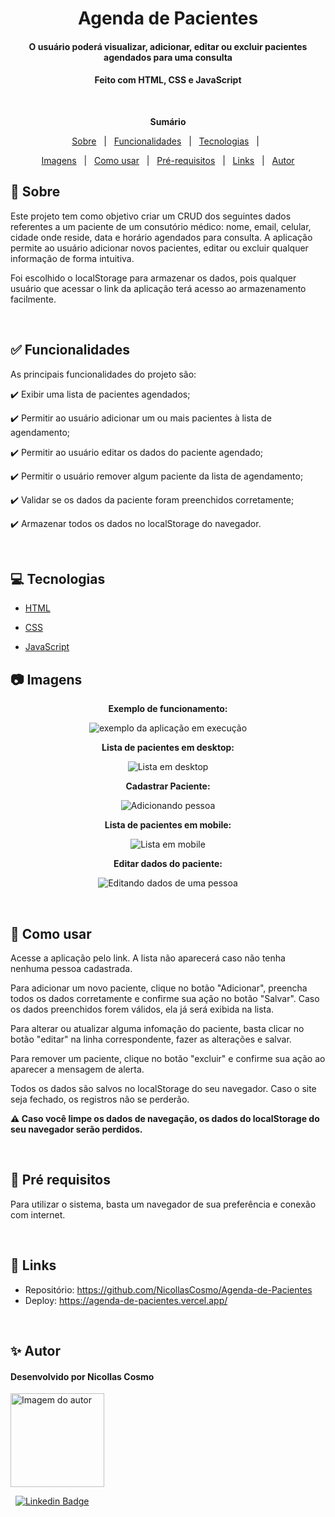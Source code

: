 <h1 align="center">Agenda de Pacientes</h1>
<h4 align="center">O usuário poderá visualizar, adicionar, editar ou excluir pacientes agendados para uma consulta</h4>
<h4 align="center">Feito com HTML, CSS e JavaScript</h4>

&#xa0;

**<p align="center">Sumário</p>**
<p align="center">
<a href="#dart-sobre">Sobre</a> &#xa0; | &#xa0;
<a href="#white_check_mark-funcionalidades">Funcionalidades</a> &#xa0; | &#xa0;
<a href="#computer-tecnologias">Tecnologias</a> &#xa0; | &#xa0;
</p>
<p align="center">
<a href="#camera-imagens">Imagens</a> &#xa0; | &#xa0;
<a href="#orange_book-como-usar">Como usar</a> &#xa0; | &#xa0;
<a href="#scroll-pré-requisitos">Pré-requisitos</a> &#xa0; | &#xa0;
<a href="#link-links">Links</a> &#xa0; | &#xa0;
<a href="#sparkles-autor">Autor</a>
</p>


## :dart: Sobre
<p>Este projeto tem como objetivo criar um CRUD dos seguintes dados referentes a um paciente de um consutório médico: nome, email, celular, cidade onde reside, data e horário agendados para consulta. A aplicação permite ao usuário adicionar novos pacientes, editar ou excluir qualquer informação de forma intuitiva.</p>
<p>Foi escolhido o localStorage para armazenar os dados, pois qualquer usuário que acessar o link da aplicação terá acesso ao armazenamento facilmente.</p>



&#xa0;

## :white_check_mark: Funcionalidades
As principais funcionalidades do projeto são:

✔️ Exibir uma lista de pacientes agendados;

✔️ Permitir ao usuário adicionar um ou mais pacientes à lista de agendamento;

✔️ Permitir ao usuário editar os dados do paciente agendado;

✔️ Permitir o usuário remover algum paciente da lista de agendamento;

✔️ Validar se os dados da paciente foram preenchidos corretamente;

✔️ Armazenar todos os dados no localStorage do navegador.

&#xa0;

## :computer: Tecnologias
* [HTML](https://developer.mozilla.org/pt-BR/docs/Web/HTML)

* [CSS](https://developer.mozilla.org/pt-BR/docs/Web/CSS)

* [JavaScript](https://www.javascript.com/)

## :camera: Imagens
**<p align="center">Exemplo de funcionamento:</p>**
<div align="center">
  <img src="img/video_agenda_pacientes.gif" alt="exemplo da aplicação em execução">
</div>

**<p align="center">Lista de pacientes em desktop:</p>**
<div align="center">
  <img src="img/lista_agendados.png" alt="Lista em desktop">
</div>

**<p align="center">Cadastrar Paciente:</p>**
<div align="center">
  <img src="img/adcionar_a_lista.png" alt="Adicionando pessoa">
</div>

**<p align="center">Lista de pacientes em mobile:</p>**
<div align="center">
  <img src="img/tela_responsiva.png" alt="Lista em mobile">
</div>

**<p align="center">Editar dados do paciente:</p>**
<div align="center">
  <img src="img/tela_edicao_responsiva.png" alt="Editando dados de uma pessoa">
</div>


&#xa0;


## :orange_book: Como usar
<p>Acesse a aplicação pelo link. A lista não aparecerá caso não tenha nenhuma pessoa cadastrada.</p>
<p>Para adicionar um novo paciente, clique no botão "Adicionar", preencha todos os dados corretamente e confirme sua ação no botão "Salvar". Caso os dados preenchidos forem válidos, ela já será exibida na lista.</p>
<p>Para alterar ou atualizar alguma infomação do paciente, basta clicar no botão "editar" na linha correspondente, fazer as alterações e salvar.</p>
<p>Para remover um paciente, clique no botão "excluir" e confirme sua ação ao aparecer a mensagem de alerta.</p>
<p>Todos os dados são salvos no localStorage do seu navegador. Caso o site seja fechado, os registros não se perderão.</p>

**<p>⚠️ Caso você limpe os dados de navegação, os dados do localStorage do seu navegador serão perdidos.</p>**

&#xa0;

## :scroll: Pré requisitos
Para utilizar o sistema, basta um navegador de sua preferência e conexão com internet.

&#xa0;

## :link: Links
* Repositório: https://github.com/NicollasCosmo/Agenda-de-Pacientes
* Deploy: https://agenda-de-pacientes.vercel.app/

&#xa0;

## :sparkles: Autor
<h4>Desenvolvido por Nicollas Cosmo</h4>

<a href="https://github.com/NicollasCosmo">
<img src="https://github.com/NicollasCosmo.png" width="150px" alt="Imagem do autor">
</a>

&#xa0;
[![Linkedin Badge](https://img.shields.io/badge/-Nicollas%20Cosmo%20-blue?style=flat-square&logo=Linkedin&logoColor=white&link=https://www.linkedin.com/in/nicollascosmo/)](https://www.linkedin.com/in/nicollascosmo/)<br>
